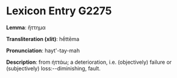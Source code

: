 # Lexicon Entry G2275

**Lemma**: ἥττημα

**Transliteration (xlit)**: hḗttēma

**Pronunciation**: hayt'-tay-mah

**Description**:
from ἡττάω; a deterioration, i.e. (objectively) failure or (subjectively) loss:--diminishing, fault.
